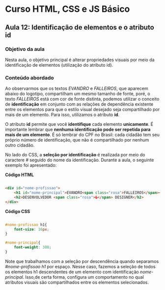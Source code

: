 # Curso HTML, CSS e JS Básico 

## Aula 12: Identificação de elementos e o atributo id

### Objetivo da aula

Nesta aula, o objetivo principal é alterar propriedades visuais por meio da identificação de elementos (utilização do atributo id).  

### Conteúdo abordado

Ao observarmos que os textos *EVANDRO* e *FALLEIROS*, que aparecem abaixo do logotipo, compartilham um mesmo tamanho de fonte, poré, o texto *FALLEIROS* está com cor de fonte distinta, podemos utilizar o conceito de **identificação** em conjunto com as relações de dependência existente entre os elementos para que o estilo visual desejado seja compartilhado por mais de um elemento. Para isso, utilizamos o atributo **id**.

O atributo **id** permite que você **identifique** cada elemento **unicamente**. É importante lembrar que **nenhuma identificação pode ser repetida para mais de um elemento**. É só lembrar do CPF no Brasil: cada cidadão tem seu próprio número de identificação, que não é compartilhado por nenhum outro cidadão. 

No lado do CSS, a **seleção por identificação** é realizada por meio do caractere *#* seguido do nome da identificação. Durante a aula, o seguinte exemplo foi apresentado:

**Código HTML**
```html

<div id="nome-profissao">
    <h1 id="nome-principal">EVANDRO<span class="rosa">FALLEIROS</span></h1>
    <h2>DESENVOLVEDOR <span class="rosa">&</span> DESIGNER</h2>
</div>

```

**Código CSS**
```css

#nome-profissao h1{
    font-size: 16px;
}

#nome-principal{
    font-weight: 300;
}

```

Note que trabalhamos com a seleção por descendência quando separamos *#nome-profissao h1* por espaço. Nesse caso, fazemos a seleção de todos os elementos h1 descendentes de um elemento com identificação *nome-principal*. Isso,de certa forma, configura um comportamento no qual atributos visuais são compartilhados entre os elementos selecionados. 



